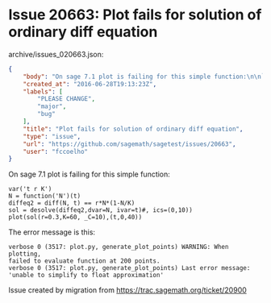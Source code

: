 # Issue 20663: Plot fails for solution of ordinary diff equation

archive/issues_020663.json:
```json
{
    "body": "On sage 7.1 plot is failing for this simple function:\n\n```\nvar('t r K')\nN = function('N')(t)\ndiffeq2 = diff(N, t) == r*N*(1-N/K)\nsol = desolve(diffeq2,dvar=N, ivar=t)#, ics=(0,10))\nplot(sol(r=0.3,K=60, _C=10),(t,0,40))\n```\n\n\nThe error message is this:\n\n```\nverbose 0 (3517: plot.py, generate_plot_points) WARNING: When plotting,\nfailed to evaluate function at 200 points.\nverbose 0 (3517: plot.py, generate_plot_points) Last error message:\n'unable to simplify to float approximation'\n```\n\n\n\nIssue created by migration from https://trac.sagemath.org/ticket/20900\n\n",
    "created_at": "2016-06-28T19:13:23Z",
    "labels": [
        "PLEASE CHANGE",
        "major",
        "bug"
    ],
    "title": "Plot fails for solution of ordinary diff equation",
    "type": "issue",
    "url": "https://github.com/sagemath/sagetest/issues/20663",
    "user": "fccoelho"
}
```
On sage 7.1 plot is failing for this simple function:

```
var('t r K')
N = function('N')(t)
diffeq2 = diff(N, t) == r*N*(1-N/K)
sol = desolve(diffeq2,dvar=N, ivar=t)#, ics=(0,10))
plot(sol(r=0.3,K=60, _C=10),(t,0,40))
```


The error message is this:

```
verbose 0 (3517: plot.py, generate_plot_points) WARNING: When plotting,
failed to evaluate function at 200 points.
verbose 0 (3517: plot.py, generate_plot_points) Last error message:
'unable to simplify to float approximation'
```



Issue created by migration from https://trac.sagemath.org/ticket/20900


